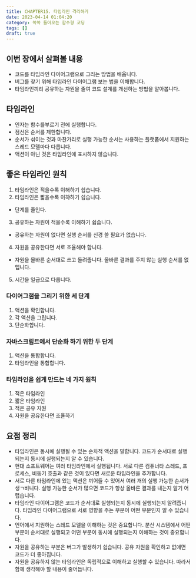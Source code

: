 ```yaml
---
title: CHAPTER15. 타임라인 격리하기
date: 2023-04-14 01:04:20
category: 쏙쏙 들어오는 함수형 코딩
tags: []
draft: true
---
```


## 이번 장에서 살펴볼 내용

- 코드를 타임라인 다이어그램으로 그리는 방법을 배웁니다.
- 버그를 찾기 위해 타임라인 다이어그램 보는 법을 이해합니다.
- 타임라인끼리 공유하는 자원을 줄여 코드 설계를 개선하는 방법을 알아봅니다.

## 타임라인

- 인자는 함수를부르기 전에 실행합니다.
- 점선은 순서를 제한합니다.
- 순서가 섞이는 것과 마찬가리로 실행 가능한 순서는 사용하는 플랫폼에서 지원하는 스레드 모델마다 다릅니다.
- 액션이 아닌 것은 타임라인에 표시하지 않습니다.

## 좋은 타임라인 원칙

1. 타임라인은 적을수록 이해하기 쉽습니다.
2. 타임라인은 짧을수록 이햐하기 쉽습니다.

- 단계를 줄인다.

3. 공유하는 자원이 적을수록 이해하기 쉽습니다.

- 공유하는 자원이 없다면 실행 순서를 신경 쓸 필요가 없습니다.

4. 자원을 공유한다면 서로 조율해야 합니다.

- 자원을 올바른 순서대로 쓰고 돌려줍니다. 올바른 결과를 주지 않는 실행 순서를 없앱니다.

5. 시간을 일급으로 다룹니다.

### 다이어그램을 그리기 위한 세 단계

1. 액션을 확인합니다.
2. 각 액션을 그립니다.
3. 단순화합니다.

### 자바스크립트에서 단순화 하기 위한 두 단계

1. 액션을 통합합니다.
2. 타임라인을 통합합니다.

### 타임라인을 쉽게 만드는 네 가지 원칙

1. 적은 타임라인
2. 짧은 타임라인
3. 적은 공유 자원
4. 자원을 공유한다면 조율하기

## 요점 정리

- 타임라인은 동시에 실행될 수 있는 순차적 액션을 말합니다. 코드가 순서대로 실행되는지 동시에 실행되는지 알 수 있습니다.
- 현대 소프트웨어는 여러 타임라인에서 실행됩니다. 서로 다른 컴퓨너타 스레드, 프로세스, 비동기 호출과 같은 것이 있다면 새로운 타임라인을 추가합니다.
- 서로 다른 타임라인에 있는 액션은 끼어들 수 있어서 여러 개의 실행 가능한 손서가 생ㄱ비니다. 실행 가능한 순서가 많으면 코드가 항상 올바른 결과를 내는지 알기 어렵습니다.
- 타임라인 다이어그램은 코드가 순서대로 실행되는지 동시에 실행되는지 알려줍니다. 타임라인 다이어그램으로 서로 영향을 주는 부분이 어떤 부분인지 알 수 있습니다.
- 언어에서 지원하는 스레드 모델을 이해하는 것은 중요합니다. 분산 시스템에서 어떤 부분이 순서대로 실행되고 어떤 부분이 동시에 실행되는지 이해하는 것이 중요합니다.
- 자원을 공유하는 부분은 버그가 발생하기 쉽습니다. 공유 자원을 확인하고 없애면 코드가 더 좋아집니다.
- 자원을 공유하지 않는 타임라인은 독립적으로 이해하고 실행할 수 있습니다. 따라서 함께 생각해야 할 내용이 줄어듭니다.
